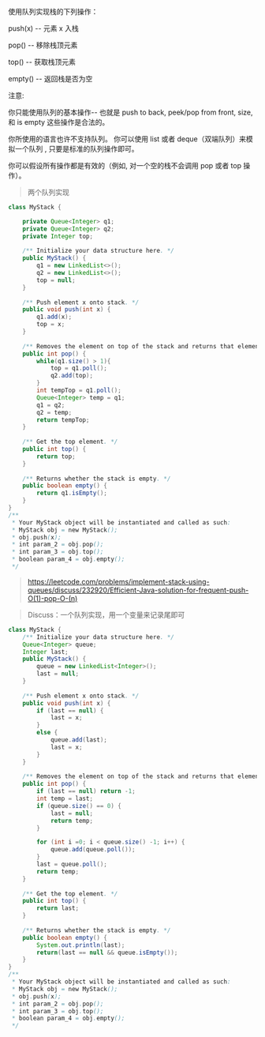 使用队列实现栈的下列操作：

push(x) -- 元素 x 入栈

pop() -- 移除栈顶元素

top() -- 获取栈顶元素

empty() -- 返回栈是否为空

注意:

你只能使用队列的基本操作-- 也就是 push to back, peek/pop from front, size, 和 is empty 这些操作是合法的。

你所使用的语言也许不支持队列。 你可以使用 list 或者 deque（双端队列）来模拟一个队列 , 只要是标准的队列操作即可。

你可以假设所有操作都是有效的（例如, 对一个空的栈不会调用 pop 或者 top 操作）。

>两个队列实现
```java
class MyStack {

    private Queue<Integer> q1;
    private Queue<Integer> q2;
    private Integer top;
    
    /** Initialize your data structure here. */
    public MyStack() {
        q1 = new LinkedList<>();
        q2 = new LinkedList<>();
        top = null;
    }
    
    /** Push element x onto stack. */
    public void push(int x) {
        q1.add(x);
        top = x;
    }
    
    /** Removes the element on top of the stack and returns that element. */
    public int pop() {
        while(q1.size() > 1){
            top = q1.poll();
            q2.add(top);
        }
        int tempTop = q1.poll();
        Queue<Integer> temp = q1;
        q1 = q2;
        q2 = temp;
        return tempTop;
    }
    
    /** Get the top element. */
    public int top() {
        return top;
    }
    
    /** Returns whether the stack is empty. */
    public boolean empty() {
        return q1.isEmpty();
    }
}
/**
 * Your MyStack object will be instantiated and called as such:
 * MyStack obj = new MyStack();
 * obj.push(x);
 * int param_2 = obj.pop();
 * int param_3 = obj.top();
 * boolean param_4 = obj.empty();
 */
```

>https://leetcode.com/problems/implement-stack-using-queues/discuss/232920/Efficient-Java-solution-for-frequent-push-O(1)-pop-O-(n)

>Discuss：一个队列实现，用一个变量来记录尾即可
```java
class MyStack {
    /** Initialize your data structure here. */
    Queue<Integer> queue;
    Integer last;
    public MyStack() {
        queue = new LinkedList<Integer>();
        last = null;
    }
    
    /** Push element x onto stack. */
    public void push(int x) {
        if (last == null) {
            last = x;
        }
        else {
            queue.add(last);
            last = x;
        }
    }
    
    /** Removes the element on top of the stack and returns that element. */
    public int pop() {
        if (last == null) return -1;
        int temp = last;
        if (queue.size() == 0) {
            last = null;
            return temp;
        }

        for (int i =0; i < queue.size() -1; i++) {
            queue.add(queue.poll());
        }
        last = queue.poll();
        return temp;
    }
    
    /** Get the top element. */
    public int top() {
        return last;
    }
    
    /** Returns whether the stack is empty. */
    public boolean empty() {
        System.out.println(last);
        return(last == null && queue.isEmpty());
    }
}
/**
 * Your MyStack object will be instantiated and called as such:
 * MyStack obj = new MyStack();
 * obj.push(x);
 * int param_2 = obj.pop();
 * int param_3 = obj.top();
 * boolean param_4 = obj.empty();
 */
```
